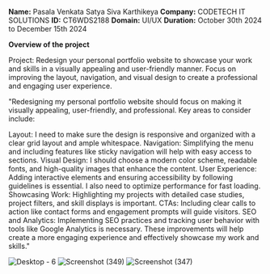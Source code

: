 **Name:** Pasala Venkata Satya Siva Karthikeya
**Company:** CODETECH IT SOLUTIONS
**ID:** CT6WDS2188
**Domain:** UI/UX
**Duration:** October 30th 2024 to December 15th 2024

**Overview of the project** 

Project: Redesign your personal portfolio website to showcase your work and skills in a visually
appealing and user-friendly manner. Focus on improving the layout, navigation, and
visual design to create a professional and engaging user experience.

"Redesigning my personal portfolio website should focus on making it visually appealing, user-friendly, and professional. Key areas to consider include:

Layout: I need to make sure the design is responsive and organized with a clear grid layout and ample whitespace.
Navigation: Simplifying the menu and including features like sticky navigation will help with easy access to sections.
Visual Design: I should choose a modern color scheme, readable fonts, and high-quality images that enhance the content.
User Experience: Adding interactive elements and ensuring accessibility by following guidelines is essential. I also need to optimize performance for fast loading.
Showcasing Work: Highlighting my projects with detailed case studies, project filters, and skill displays is important.
CTAs: Including clear calls to action like contact forms and engagement prompts will guide visitors.
SEO and Analytics: Implementing SEO practices and tracking user behavior with tools like Google Analytics is necessary.
These improvements will help create a more engaging experience and effectively showcase my work and skills."

![Desktop - 6](https://github.com/user-attachments/assets/207b5048-0b78-4ad1-a2cb-6295257ad73b)
![Screenshot (349)](https://github.com/user-attachments/assets/c000e554-753a-40a7-af1f-4f00bfc7645e)
![Screenshot (347)](https://github.com/user-attachments/assets/1c819688-e984-4755-8ce3-e9612378514d)


